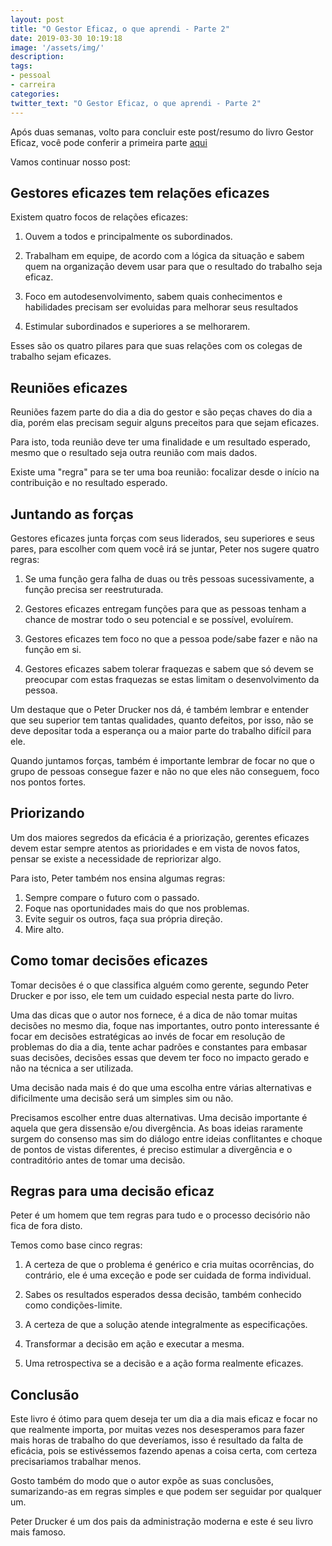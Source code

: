 ```yaml
---
layout: post
title: "O Gestor Eficaz, o que aprendi - Parte 2"
date: 2019-03-30 10:19:18
image: '/assets/img/'
description:
tags:
- pessoal
- carreira
categories:
twitter_text: "O Gestor Eficaz, o que aprendi - Parte 2"
---
```


Após duas semanas, volto para concluir este post/resumo do livro Gestor Eficaz, você pode conferir a primeira parte [aqui](https://caio.dev/gestor-eficaz/)

Vamos continuar nosso post:

## Gestores eficazes tem relações eficazes

Existem quatro focos de relações eficazes:

1. Ouvem a todos e principalmente os subordinados.

2. Trabalham em equipe, de acordo com a lógica da situação e sabem quem na organização devem usar para que o resultado do trabalho seja eficaz.

3. Foco em autodesenvolvimento, sabem quais conhecimentos e habilidades precisam ser evoluidas para melhorar seus resultados

4. Estimular subordinados e superiores a se melhorarem.

Esses são os quatro pilares para que suas relações com os colegas de trabalho sejam eficazes.

## Reuniões eficazes

Reuniões fazem parte do dia a dia do gestor e são peças chaves do dia a dia, porém elas precisam seguir alguns preceitos para que sejam eficazes.

Para isto, toda reunião deve ter uma finalidade e um resultado esperado, mesmo que o resultado seja outra reunião com mais dados.

Existe uma "regra" para se ter uma boa reunião: focalizar desde o início na contribuição e no resultado esperado.

## Juntando as forças

Gestores eficazes junta forças com seus liderados, seu superiores e seus pares, para escolher com quem você irá se juntar, Peter nos sugere quatro regras:

1. Se uma função gera falha de duas ou três pessoas sucessivamente, a função precisa ser reestruturada.

2. Gestores eficazes entregam funções para que as pessoas tenham a chance de mostrar todo o seu potencial e se possível, evoluírem.

3. Gestores eficazes tem foco no que a pessoa pode/sabe fazer e não na função em si.

4. Gestores eficazes sabem tolerar fraquezas e sabem que só devem se preocupar com estas fraquezas se estas limitam o desenvolvimento da pessoa.

Um destaque que o Peter Drucker nos dá, é também lembrar e entender que seu superior tem tantas qualidades, quanto defeitos, por isso, não se deve depositar toda a esperança ou a maior parte do trabalho difícil para ele.

Quando juntamos forças, também é importante lembrar de focar no que o grupo de pessoas consegue fazer e não no que eles não conseguem, foco nos pontos fortes.

## Priorizando

Um dos maiores segredos da eficácia é a priorização, gerentes eficazes devem estar sempre atentos as prioridades e em vista de novos fatos, pensar se existe a necessidade de repriorizar algo.

Para isto, Peter também nos ensina algumas regras:

1. Sempre compare o futuro com o passado.
2. Foque nas oportunidades mais do que nos problemas.
3. Evite seguir os outros, faça sua própria direção.
4. Mire alto.

## Como tomar decisões eficazes

Tomar decisões é o que classifica alguém como gerente, segundo Peter Drucker e por isso, ele tem um cuidado especial nesta parte do livro.

Uma das dicas que o autor nos fornece, é a dica de não tomar muitas decisões no mesmo dia, foque nas importantes, outro ponto interessante é focar em decisões estratégicas ao invés de focar em resolução de problemas do dia a dia, tente achar padrões e constantes para embasar suas decisões, decisões essas que devem ter foco no impacto gerado e não na técnica a ser utilizada.

Uma decisão nada mais é do que uma escolha entre várias alternativas e dificilmente uma decisão será um simples sim ou não.

Precisamos escolher entre duas alternativas. Uma decisão importante é aquela que gera dissensão e/ou divergência. As boas ideias raramente surgem do consenso mas sim do diálogo entre ideias conflitantes e choque de pontos de vistas diferentes, é preciso estimular a divergência e o contraditório antes de tomar uma decisão.

## Regras para uma decisão eficaz

Peter é um homem que tem regras para tudo e o processo decisório não fica de fora disto.

Temos como base cinco regras:

1. A certeza de que o problema é genérico e cria muitas ocorrências, do contrário, ele é uma exceção e pode ser cuidada de forma individual.

2. Sabes os resultados esperados dessa decisão, também conhecido como condições-limite.

3. A certeza de que a solução atende integralmente as especificações.

4. Transformar a decisão em ação e executar a mesma.

5. Uma retrospectiva se a decisão e a ação forma realmente eficazes.

## Conclusão

Este livro é ótimo para quem deseja ter um dia a dia mais eficaz e focar no que realmente importa, por muitas vezes nos desesperamos para fazer mais horas de trabalho do que deveríamos, isso é resultado da falta de eficácia, pois se estivéssemos fazendo apenas a coisa certa, com certeza precisariamos trabalhar menos.

Gosto também do modo que o autor expõe as suas conclusões, sumarizando-as em regras simples e que podem ser seguidar por qualquer um.

Peter Drucker é um dos pais da administração moderna e este é seu livro mais famoso.